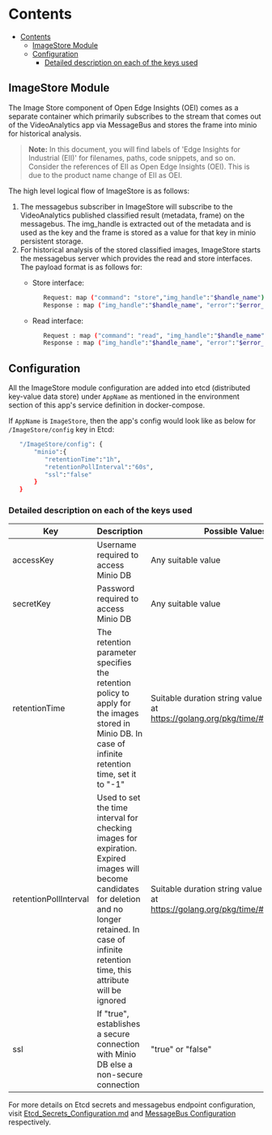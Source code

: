 # Contents

- [Contents](#contents)
  - [ImageStore Module](#imagestore-module)
  - [Configuration](#configuration)
    - [Detailed description on each of the keys used](#detailed-description-on-each-of-the-keys-used)

## ImageStore Module

The Image Store component of Open Edge Insights (OEI) comes as a separate container which primarily subscribes to the stream that comes out of the VideoAnalytics app via MessageBus and stores the frame into minio for historical analysis.

>**Note:** In this document, you will find labels of 'Edge Insights for Industrial (EII)' for filenames, paths, code snippets, and so on. Consider the references of EII as Open Edge Insights (OEI). This is due to the product name change of EII as OEI.

The high level logical flow of ImageStore is as follows:

1. The messagebus subscriber in ImageStore will subscribe to the VideoAnalytics
   published classified result (metadata, frame) on the messagebus.
   The img_handle is extracted out of the metadata and is used as the key and
   the frame is stored as a value for that key in minio persistent storage.
2. For historical analysis of the stored classified images, ImageStore starts
   the messagebus server which provides the read and store interfaces.
   The payload format is as follows for:
   - Store interface:

     ```sh
        Request: map ("command": "store","img_handle":"$handle_name"),[]byte($binaryImage)
        Response : map ("img_handle":"$handle_name", "error":"$error_msg") ("error" is optional and available only in case of error in execution.)
     ```

   - Read interface:

     ```sh
        Request : map ("command": "read", "img_handle":"$handle_name")
        Response : map ("img_handle":"$handle_name", "error":"$error_msg"),[]byte($binaryImage) ("error" is optional and available only in case of error in execution. And $binaryImage is available only in case of successful read)
     ```

## Configuration

All the ImageStore module configuration are added into etcd (distributed key-value data store) under `AppName` as mentioned in the environment section of this app's service definition in docker-compose.

If `AppName` is `ImageStore`, then the app's config would look like as below
 for `/ImageStore/config` key in Etcd:

 ```sh
    "/ImageStore/config": {
        "minio":{
           "retentionTime":"1h",
           "retentionPollInterval":"60s",
           "ssl":"false"
        }
    }
 ```

### Detailed description on each of the keys used

|  Key         | Description                                                                                             | Possible Values                         |Required/Optional |
|---         |---                                                                                                    |---                                       |---              |
|  accessKey  |   Username required to access Minio DB                                                                | Any suitable value                       | Required      |
|  secretKey  |   Password required to access Minio DB                                                                | Any suitable value                    | Required         |
|  retentionTime|   The retention parameter specifies the retention policy to apply for the images stored in Minio DB.  In case of infinite retention time, set it to "-1" | Suitable duration string value as mentioned at <https://golang.org/pkg/time/#ParseDuration>. |   Required        |
|  retentionPollInterval | Used to set the time interval for checking images for expiration. Expired images will become candidates for deletion and no longer retained. In case of infinite retention time, this attribute will be ignored | Suitable duration string value as mentioned at <https://golang.org/pkg/time/#ParseDuration>  |   Required        |
|  ssl          |  If "true", establishes a secure connection with Minio DB else a non-secure connection                   | "true" or "false"                        |   Required        |

For more details on Etcd secrets and messagebus endpoint configuration, visit [Etcd_Secrets_Configuration.md](https://github.com/open-edge-insights/eii-core/blob/master/Etcd_Secrets_Configuration.md) and
[MessageBus Configuration](https://github.com/open-edge-insights/eii-core/blob/master/common/libs/ConfigMgr/README.md#interfaces) respectively.
